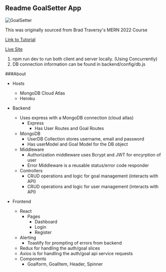 ## Readme GoalSetter App
![GoalSetter](https://img001.prntscr.com/file/img001/E7R8w7UsRJexRrN1vRgGog.png)

This was originally sourced from Brad Traversy's MERN 2022 Course

[Link to Tutorial](https://www.youtube.com/watch?v=UXjMo25Nnvc)

[Live Site](https://goalsetter-redux-dashboard.herokuapp.com/login)

1. npm run dev to run both client and server locally. (Using Concurrently)
2. DB connection information can be found in backend/config/db.js


###About
- Hosts
  - MongoDB Cloud Atlas
  - Heroku 

- Backend
  - Uses express with a MongoDB connection (cloud atlas)
    - Express
      - Has User Routes and Goal Routes
  - MongoDB
    - UserDB Collection stores username, email and password
    - Has userModel and Goal Model for the DB object
  - Middleware
    - Authorization middleware uses Bcrypt and JWT for encyrption of user
    - Error Middleware is a reusable status/error code responder
  - Controllers
    - CRUD operations and logic for goal management (interacts with API)
    - CRUD operations and logic for user management (interacts with API)

- Frontend
  - React
    - Pages
      - Dashboard
      - Login
      - Register
  - Alerting
    - Toastify for prompting of errors from backend
  - Redux for handling the auth/goal slices
  - Axios is for handling the auth/goal api service requests
  - Components
    - Goalform, GoalItem, Header, Spinner
